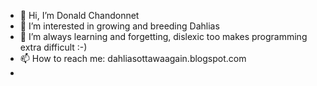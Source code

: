 - 👋 Hi, I’m Donald Chandonnet
- 👀 I’m interested in growing and breeding Dahlias
- 🌱 I’m always learning and forgetting, dislexic too makes programming extra difficult :-)
- 📫 How to reach me: dahliasottawaagain.blogspot.com
-

<!---
smile4yourself/smile4yourself is a ✨ special ✨ repository because its `README.md` (this file) appears on your GitHub profile.
You can click the Preview link to take a look at your changes.
--->
